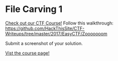 # File Carving 1

[Check out our CTF Course!](https://academy.hoppersroppers.org/mod/page/view.php?id=573)
Follow this walkthrough: <https://github.com/HackThisSite/CTF-Writeups/tree/master/2017/EasyCTF/Zooooooom>

Submit a screenshot of your solution. 

[Vist the course page!](https://academy.hoppersroppers.org/mod/page/view.php?id=573)
